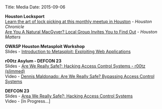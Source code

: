Title: Media
Date: 2015-09-06

**Houston Locksport**  
[Learn the art of lock picking at this monthly meetup in Houston](http://www.chron.com/life/article/Learn-the-art-of-lock-picking-at-this-weekly-6097005.php) - *Houston Chronicle*   
[Are You A Natural MacGyver? Local Group Invites You to Find Out](http://www.houstonmatters.org/segments/segment-e/2015/03/20/the-art-of-lock-picking) - *Houston Matters*  

**OWASP Houston Metasploit Workshop**  
Slides - [Introduction to Metasploit: Exploiting Web Applications](http://www.slideshare.net/DennisMaldonado5/metasploit-for-web-workshop)  

**r00tz Asylum - DEFCON 23**  
Slides - [Are We Really Safe?: Hacking Access Control Systems - r00tz (slimmed)](http://kernelmeltdown.org/files/Defcon23_BACS_r00tz.pptx)  
Video - [Dennis Maldonado: Are We Really Safe? Bypassing Access Control Systems](https://www.youtube.com/watch?v=jTtdTrMSsPw)

**DEFCON 23**  
Slides - [Area We Really Safe?: Hacking Access Control Systems](http://www.slideshare.net/DennisMaldonado5/hacking-access-control-systems)  
Video - [In Progress...]



